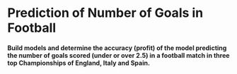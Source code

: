 # Prediction of Number of Goals in Football

#### Build models and determine the accuracy (profit) of the model predicting the number of goals scored (under or over 2.5) in a football match in three top Championships of England, Italy and Spain.
